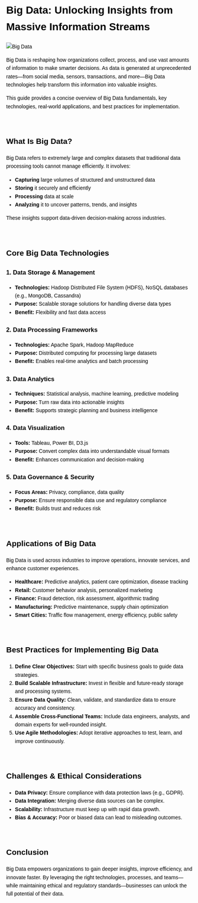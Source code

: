 <div style="color: #000000; font-family: sans-serif; line-height: 1.6;">

# Big Data: Unlocking Insights from Massive Information Streams

<img src="https://usercentrics.com/wp-content/uploads/2024/09/uc_big_data_mktg_770x225_092824_chap_2-1.svg" alt="Big Data" />

Big Data is reshaping how organizations collect, process, and use vast amounts of information to make smarter decisions. As data is generated at unprecedented rates—from social media, sensors, transactions, and more—Big Data technologies help transform this information into valuable insights.

This guide provides a concise overview of Big Data fundamentals, key technologies, real-world applications, and best practices for implementation.

<br>

## What Is Big Data?

Big Data refers to extremely large and complex datasets that traditional data processing tools cannot manage efficiently. It involves:

<ul>
  <li><strong>Capturing</strong> large volumes of structured and unstructured data</li>
  <li><strong>Storing</strong> it securely and efficiently</li>
  <li><strong>Processing</strong> data at scale</li>
  <li><strong>Analyzing</strong> it to uncover patterns, trends, and insights</li>
</ul>

These insights support data-driven decision-making across industries.

<br>

## Core Big Data Technologies

### 1. Data Storage & Management

<ul>
  <li><strong>Technologies:</strong> Hadoop Distributed File System (HDFS), NoSQL databases (e.g., MongoDB, Cassandra)</li>
  <li><strong>Purpose:</strong> Scalable storage solutions for handling diverse data types</li>
  <li><strong>Benefit:</strong> Flexibility and fast data access</li>
</ul>

### 2. Data Processing Frameworks

<ul>
  <li><strong>Technologies:</strong> Apache Spark, Hadoop MapReduce</li>
  <li><strong>Purpose:</strong> Distributed computing for processing large datasets</li>
  <li><strong>Benefit:</strong> Enables real-time analytics and batch processing</li>
</ul>

### 3. Data Analytics

<ul>
  <li><strong>Techniques:</strong> Statistical analysis, machine learning, predictive modeling</li>
  <li><strong>Purpose:</strong> Turn raw data into actionable insights</li>
  <li><strong>Benefit:</strong> Supports strategic planning and business intelligence</li>
</ul>

### 4. Data Visualization

<ul>
  <li><strong>Tools:</strong> Tableau, Power BI, D3.js</li>
  <li><strong>Purpose:</strong> Convert complex data into understandable visual formats</li>
  <li><strong>Benefit:</strong> Enhances communication and decision-making</li>
</ul>

### 5. Data Governance & Security

<ul>
  <li><strong>Focus Areas:</strong> Privacy, compliance, data quality</li>
  <li><strong>Purpose:</strong> Ensure responsible data use and regulatory compliance</li>
  <li><strong>Benefit:</strong> Builds trust and reduces risk</li>
</ul>

<br>

## Applications of Big Data

Big Data is used across industries to improve operations, innovate services, and enhance customer experiences.

<ul>
  <li><strong>Healthcare:</strong> Predictive analytics, patient care optimization, disease tracking</li>
  <li><strong>Retail:</strong> Customer behavior analysis, personalized marketing</li>
  <li><strong>Finance:</strong> Fraud detection, risk assessment, algorithmic trading</li>
  <li><strong>Manufacturing:</strong> Predictive maintenance, supply chain optimization</li>
  <li><strong>Smart Cities:</strong> Traffic flow management, energy efficiency, public safety</li>
</ul>

<br>

## Best Practices for Implementing Big Data

<ol>
  <li><strong>Define Clear Objectives:</strong> Start with specific business goals to guide data strategies.</li>
  <li><strong>Build Scalable Infrastructure:</strong> Invest in flexible and future-ready storage and processing systems.</li>
  <li><strong>Ensure Data Quality:</strong> Clean, validate, and standardize data to ensure accuracy and consistency.</li>
  <li><strong>Assemble Cross-Functional Teams:</strong> Include data engineers, analysts, and domain experts for well-rounded insight.</li>
  <li><strong>Use Agile Methodologies:</strong> Adopt iterative approaches to test, learn, and improve continuously.</li>
</ol>

<br>

## Challenges & Ethical Considerations

<ul>
  <li><strong>Data Privacy:</strong> Ensure compliance with data protection laws (e.g., GDPR).</li>
  <li><strong>Data Integration:</strong> Merging diverse data sources can be complex.</li>
  <li><strong>Scalability:</strong> Infrastructure must keep up with rapid data growth.</li>
  <li><strong>Bias & Accuracy:</strong> Poor or biased data can lead to misleading outcomes.</li>
</ul>

<br>

## Conclusion

Big Data empowers organizations to gain deeper insights, improve efficiency, and innovate faster. By leveraging the right technologies, processes, and teams—while maintaining ethical and regulatory standards—businesses can unlock the full potential of their data.

</div>
